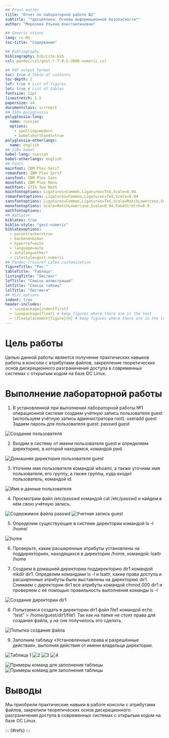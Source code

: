 ```yaml
---
## Front matter
title: "Отчет по лабораторной работе №2"
subtitle: "*дисциплина: Основы информационной безопасности*"
author: "Морозова Ульяна Константиновна"

## Generic otions
lang: ru-RU
toc-title: "Содержание"

## Bibliography
bibliography: bib/cite.bib
csl: pandoc/csl/gost-r-7-0-5-2008-numeric.csl

## Pdf output format
toc: true # Table of contents
toc-depth: 2
lof: true # List of figures
lot: true # List of tables
fontsize: 12pt
linestretch: 1.5
papersize: a4
documentclass: scrreprt
## I18n polyglossia
polyglossia-lang:
  name: russian
  options:
	- spelling=modern
	- babelshorthands=true
polyglossia-otherlangs:
  name: english
## I18n babel
babel-lang: russian
babel-otherlangs: english
## Fonts
mainfont: IBM Plex Serif
romanfont: IBM Plex Serif
sansfont: IBM Plex Sans
monofont: IBM Plex Mono
mathfont: STIX Two Math
mainfontoptions: Ligatures=Common,Ligatures=TeX,Scale=0.94
romanfontoptions: Ligatures=Common,Ligatures=TeX,Scale=0.94
sansfontoptions: Ligatures=Common,Ligatures=TeX,Scale=MatchLowercase,Scale=0.94
monofontoptions: Scale=MatchLowercase,Scale=0.94,FakeStretch=0.9
mathfontoptions:
## Biblatex
biblatex: true
biblio-style: "gost-numeric"
biblatexoptions:
  - parentracker=true
  - backend=biber
  - hyperref=auto
  - language=auto
  - autolang=other*
  - citestyle=gost-numeric
## Pandoc-crossref LaTeX customization
figureTitle: "Рис."
tableTitle: "Таблица"
listingTitle: "Листинг"
lofTitle: "Список иллюстраций"
lotTitle: "Список таблиц"
lolTitle: "Листинги"
## Misc options
indent: true
header-includes:
  - \usepackage{indentfirst}
  - \usepackage{float} # keep figures where there are in the text
  - \floatplacement{figure}{H} # keep figures where there are in the text
---
```


# **Цель работы**

Целью данной работы является получение практических навыков работы в консоли с атрибутами файлов, закрепление теоретических основ дискреционного разграничения доступа в современных системах с открытым кодом на базе ОС Linux.


# Выполнение лабораторной работы

1. В установленной при выполнении лабораторной работы №1 операционной системе создаем учётную запись пользователя guest (используем учётную запись администратора root): useradd guest
Задаем пароль для пользователя guest: passwd guest

![Создание пользователя](image/1.png)

2. Входим в систему от имени пользователя guest и определяем директорию, в которой находимся, командой pwd. 

![Домашняя директория пользователя guest](image/2.png)

3. Уточним имя пользователя командой whoami, а также уточним имя пользователя, его группу, а также группы, куда входит пользователь, командой id. 

![Имя и данные пользователя](image/3.png)

4. Просмотрим файл /etc/passwd командой cat /etc/passwd и найдем в нём свою учётную запись. 

![Содержимое файла passwd](image/4.png)
![Учетная запись guest](image/6.png)

5. Определим существующие в системе директории командой ls -l /home/

![home](image/7.png)

6. Проверьте, какие расширенные атрибуты установлены на поддиректориях, находящихся в директории /home, командой:
lsattr /home

7. Создаем в домашней директории поддиректорию dir1 командой mkdir dir1.
Определим командами ls -l и lsattr, какие права доступа и расширенные атрибуты были выставлены на директорию dir1.
Снимаем с директории dir1 все атрибуты командой chmod 000 dir1 и проверяем с её помощью правильность выполнения команды ls -l

![Создание директории dir1](image/8.png)

8. Попытаемся создать в директории dir1 файл file1 командой echo "test" > /home/guest/dir1/file1. Так как на папке не стоят права для создания файла, у на сне получилось это сделать.
 
![Попытка создания файла](image/9.png)

9. Заполним таблицу «Установленные права и разрешённые действия», выполняя действия от имени владельца директории.

![Таблица 1](image/14.jpg)
![2](image/15.jpg)
![3](image/16.jpg)
![4](image/17.jpg)

![Примеры команд для заполнения таблицы](image/10.png)
![Примеры команд для заполнения таблицы](image/11.png)

# Выводы

Мы приобрели практические навыки в работе консоли с атрибутами файлов, закрепили теоретических основ дискреционного разграничения доступа в современных системах с открытым кодом на базе ОС Linux.



::: {#refs}
:::
